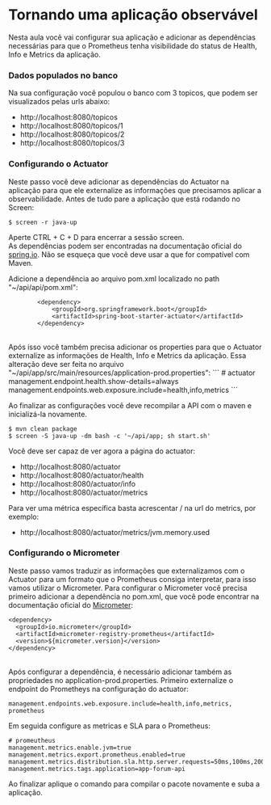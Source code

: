 # Tornando uma aplicação observável
Nesta aula você vai configurar sua aplicação e adicionar as dependências necessárias para que o Prometheus tenha visibilidade do status de Health, Info e Metrics da aplicação.</br>


### Dados populados no banco</br>
Na sua configuração você populou o banco com 3 topicos, que podem ser visualizados pelas urls abaixo:
* http://localhost:8080/topicos
* http://localhost:8080/topicos/1
* http://localhost:8080/topicos/2
* http://localhost:8080/topicos/3

### Configurando o Actuator</br>
Neste passo você deve adicionar as dependências do Actuator na aplicação para que ele externalize as informações que precisamos aplicar a observabilidade. Antes de tudo pare a aplicação que está rodando no Screen:
```
$ screen -r java-up
```
Aperte CTRL + C + D para encerrar a sessão screen.
</br>
As dependências podem ser encontradas na documentação oficial do <a href="https://spring.io/guides/gs/spring-boot/">spring.io</a>. Não se esqueça que você deve usar a que for compatível com Maven.</br>

Adicione a dependência ao arquivo pom.xml localizado no path "~/api/api/pom.xml":
```
		<dependency>
			<groupId>org.springframework.boot</groupId>
			<artifactId>spring-boot-starter-actuator</artifactId>
		</dependency>
```
</br>
Após isso você também precisa adicionar os properties para que o Actuator externalize as informações de Health, Info e Metrics da aplicação.
Essa alteração deve ser feita no arquivo "~/api/app/src/main/resources/application-prod.properties":
```
# actuator
management.endpoint.health.show-details=always
management.endpoints.web.exposure.include=health,info,metrics
```
</br>

Ao finalizar as configurações você deve recompilar a API com o maven e inicializá-la novamente.
```
$ mvn clean package
$ screen -S java-up -dm bash -c '~/api/app; sh start.sh'
```
Você deve ser capaz de ver agora a página do actuator:
* http://localhost:8080/actuator
* http://localhost:8080/actuator/health
* http://localhost:8080/actuator/info
* http://localhost:8080/actuator/metrics

Para ver uma métrica específica basta acrescentar /<nome-da-metrica> na url do metrics, por exemplo:
* http://localhost:8080/actuator/metrics/jvm.memory.used

### Configurando o Micrometer</br>

Neste passo vamos traduzir as informações que externalizamos com o Actuator para um formato que o Prometheus consiga interpretar, para isso vamos utilizar o Micrometer.
Para configurar o Micrometer você precisa primeiro adicionar a dependência no pom.xml, que você pode encontrar na documentação oficial do <a href="https://micrometer.io/docs/installing">Micrometer</a>:
```
<dependency>
  <groupId>io.micrometer</groupId>
  <artifactId>micrometer-registry-prometheus</artifactId>
  <version>${micrometer.version}</version>
</dependency>
```
</br>
Após configurar a dependência, é necessário adicionar também as propriedades no application-prod.properties.
Primeiro externalize o endpoint do Prometheys na configuração do actuator:

```
management.endpoints.web.exposure.include=health,info,metrics, prometheus
```

Em seguida configure as metricas e SLA para o Prometheus:

```
# promeutheus
management.metrics.enable.jvm=true
management.metrics.export.prometheus.enabled=true
management.metrics.distribution.sla.http.server.requests=50ms,100ms,200ms,300ms,500ms,1s
management.metrics.tags.application=app-forum-api
```

Ao finalizar aplique o comando para compilar o pacote novamente e suba a aplicação.